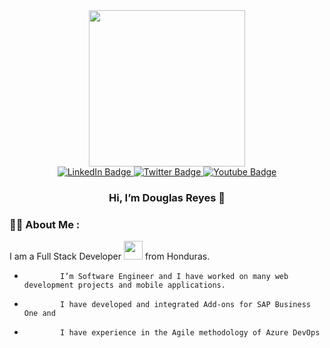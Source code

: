 <div id="header" align="center">
  <img src="https://cdn.dribbble.com/users/1162077/screenshots/3848914/media/7ed7d5ca074b48b328150e5a231e8d1f.gif" width="250"/>
  <div id="badges">
    <a href="https://www.linkedin.com/in/douglas-yuriel-reyes-ab0a57111/">
  <img src="https://img.shields.io/badge/LinkedIn-blue?style=for-the-badge&logo=linkedin&logoColor=white" alt="LinkedIn Badge"/>
    </a>
    <a href="https://twitter.com/DYRG_7">
    <img src="https://img.shields.io/badge/Twitter-blue?style=for-the-badge&logo=twitter&logoColor=white" alt="Twitter Badge"/>
    <a/>
    <a href="https://www.youtube.com/@douglasreyes8476">
  <img src="https://img.shields.io/badge/YouTube-red?style=for-the-badge&logo=youtube&logoColor=white" alt="Youtube Badge"/>
            <a/>
</div>
<img src="https://komarev.com/ghpvc/?username=dreyesalanza&style=flat-square&color=blue" alt=""/>
      
 <h3>Hi, I’m Douglas Reyes 👋</h3>
</div>


 ### :woman_technologist: About Me :
 I am a Full Stack Developer <img src="https://media.giphy.com/media/WUlplcMpOCEmTGBtBW/giphy.gif" width="30"> from Honduras.

-             I’m Software Engineer and I have worked on many web development projects and mobile applications.
-             I have developed and integrated Add-ons for SAP Business One and 
-             I have experience in the Agile methodology of Azure DevOps
    
    
<!---
dreyesalanza/dreyesalanza is a ✨ special ✨ repository because its `README.md` (this file) appears on your GitHub profile.
You can click the Preview link to take a look at your changes.
--->
